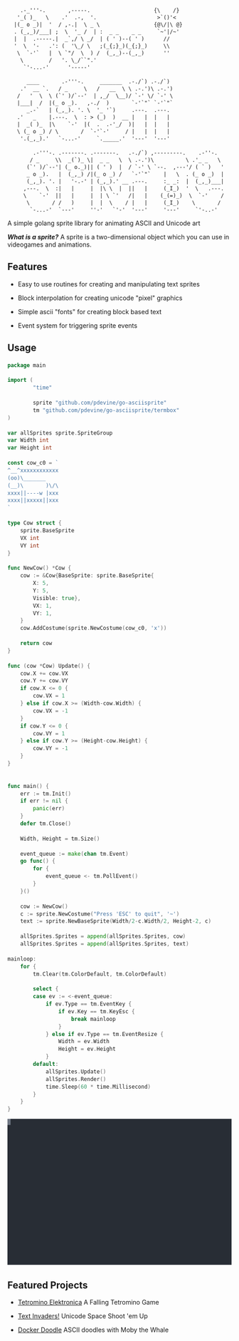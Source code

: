 ```
    .-_'''-.       ,-----.                    {\    /}
   '_( )_   \    .'  .-,  '.                   >`()'<
  |(_ o _)|  '  / ,-.|  \ _ \                 {@\/|\ @}
  . (_,_)/___| ;  \  '_ /  | :  _ _    _ _     `~'|/~'
  |  |  .-----.|  _`,/ \ _/  | ( ' )--( ' )      //
  '  \  '-   .': (  '\_/ \   ;(_{;}_)(_{;}_)     \\
   \  `-'`   |  \ `"/  \  ) /  (_,_)--(_,_)      ''
    \        /   '. \_/``".'                 
     `'-...-'      '-----'                   
  
      ____       .-'''-.     _______  .-./`) .-./`)
    .'  __ `.   / _     \   /   __  \ \ .-.')\ .-.')
   /   '  \  \ (`' )/`--'  | ,_/  \__)/ `-' \/ `-' \
   |___|  /  |(_ o _).   ,-./  )       `-'`"` `-'`"`
      _.-`   | (_,_). '. \  '_ '`)     .---.  .---.
   .'   _    |.---.  \  : > (_)  )  __ |   |  |   |
   |  _( )_  |\    `-'  |(  .  .-'_/  )|   |  |   |
   \ (_ o _) / \       /  `-'`-'     / |   |  |   |
    '.(_,_).'   `-...-'     `._____.'  '---'  '---'

        .-'''-. .-------. .-------.   .-./`) ,---------.    .-''-.   
       / _     \\  _(`)_ \|  _ _   \  \ .-.')\          \ .'_ _   \  
      (`' )/`--'| (_ o._)|| ( ' )  |  / `-' \ `--.  ,---'/ ( ` )   ' 
      _ o _).   |  (_,_) /|(_ o _) /   `-'`"`    |   \  . (_ o _)  | 
      (_,_). '. |   '-.-' | (_,_).' __ .---.     :_ _:  |  (_,_)___| 
     ,---.  \  :|   |     |  |\ \  |  ||   |     (_I_)  '  \   .---. 
     \    `-'  ||   |     |  | \ `'   /|   |    (_(=)_)  \  `-'    / 
      \       / /   )     |  |  \    / |   |     (_I_)    \       /  
       `-...-'  `---'     ''-'   `'-'  '---'     '---'     `'-..-'   

```

A simple golang sprite library for animating ASCII and Unicode art

***What is a sprite?*** A sprite is a two-dimensional object which you can use in videogames and animations.

## Features


 * Easy to use routines for creating and manipulating text sprites

 * Block interpolation for creating unicode "pixel" graphics

 * Simple ascii "fonts" for creating block based text

 * Event system for triggering sprite events


## Usage

```go
package main

import (
        "time"

        sprite "github.com/pdevine/go-asciisprite"
        tm "github.com/pdevine/go-asciisprite/termbox"
)

var allSprites sprite.SpriteGroup
var Width int
var Height int

const cow_c0 = `
^__^xxxxxxxxxxxx
(oo)\_______
(__)\       )\/\
xxxx||----w |xxx
xxxx||xxxxx||xxx
`

type Cow struct {
	sprite.BaseSprite
	VX int
	VY int
}

func NewCow() *Cow {
	cow := &Cow{BaseSprite: sprite.BaseSprite{
		X: 5,
		Y: 5,
		Visible: true},
		VX: 1,
		VY: 1,
	}
	cow.AddCostume(sprite.NewCostume(cow_c0, 'x'))

	return cow
}

func (cow *Cow) Update() {
	cow.X += cow.VX
	cow.Y += cow.VY
	if cow.X <= 0 {
		cow.VX = 1
	} else if cow.X >= (Width-cow.Width) {
		cow.VX = -1
	}
	if cow.Y <= 0 {
		cow.VY = 1
	} else if cow.Y >= (Height-cow.Height) {
		cow.VY = -1
	}
}


func main() {
	err := tm.Init()
	if err != nil {
		panic(err)
	}
	defer tm.Close()

	Width, Height = tm.Size()

	event_queue := make(chan tm.Event)
	go func() {
		for {
			event_queue <- tm.PollEvent()
		}
	}()

	cow := NewCow()
	c := sprite.NewCostume("Press 'ESC' to quit", '~')
	text := sprite.NewBaseSprite(Width/2-c.Width/2, Height-2, c)

	allSprites.Sprites = append(allSprites.Sprites, cow)
	allSprites.Sprites = append(allSprites.Sprites, text)

mainloop:
	for {
		tm.Clear(tm.ColorDefault, tm.ColorDefault)

		select {
		case ev := <-event_queue:
			if ev.Type == tm.EventKey {
				if ev.Key == tm.KeyEsc {
					break mainloop
				}
			} else if ev.Type == tm.EventResize {
				Width = ev.Width
				Height = ev.Height
			}
		default:
			allSprites.Update()
			allSprites.Render()
			time.Sleep(60 * time.Millisecond)
		}
	}
}
```

![Bouncing Cow](./docs/cow-term.svg)

## Featured Projects

 * [Tetromino Elektronica](https://github.com/pdevine/tetromino) A Falling Tetromino Game

 * [Text Invaders!](https://github.com/pdevine/textinvaders) Unicode Space Shoot 'em Up

 * [Docker Doodle](https://github.com/docker/doodle) ASCII doodles with Moby the Whale



